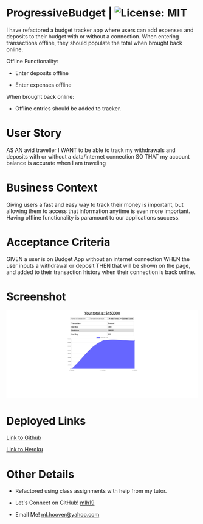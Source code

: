 # ProgressiveBudget | ![License: MIT](https://img.shields.io/badge/License-MIT-yellow.svg)

I have refactored a budget tracker app where users can add expenses and deposits to their budget with or without a connection. When entering transactions offline, they should populate the total when brought back online.

Offline Functionality:

  * Enter deposits offline

  * Enter expenses offline

When brought back online:

  * Offline entries should be added to tracker.

# User Story

AS AN avid traveller
I WANT to be able to track my withdrawals and deposits with or without a data/internet connection
SO THAT my account balance is accurate when I am traveling

# Business Context

Giving users a fast and easy way to track their money is important, but allowing them to access that information anytime is even more important. Having offline functionality is paramount to our applications success.


# Acceptance Criteria
GIVEN a user is on Budget App without an internet connection
WHEN the user inputs a withdrawal or deposit
THEN that will be shown on the page, and added to their transaction history when their connection is back online.

# Screenshot

![Screenshot](screenshot.png)

# Deployed Links

[Link to Github](https://mlh19.github.io/ProgressiveBudget/)

[Link to Heroku](https://best-progressive-budget.herokuapp.com/)


# Other Details

- Refactored using class assignments with help from my tutor.

- Let's Connect on GitHub! [mlh19](https://www.github.com/mlh19)

- Email Me! [ml.hoover@yahoo.com](mailto:ml.hoover@yahoo.com)













